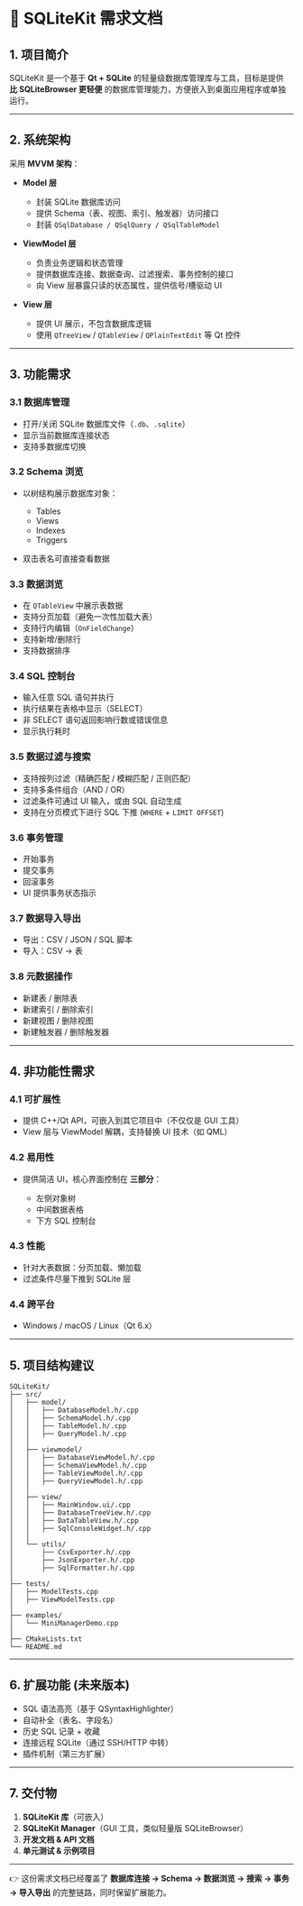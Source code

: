 # 📘 SQLiteKit 需求文档

## 1. 项目简介

SQLiteKit 是一个基于 **Qt + SQLite** 的轻量级数据库管理库与工具，目标是提供 **比 SQLiteBrowser 更轻便** 的数据库管理能力，方便嵌入到桌面应用程序或单独运行。

---

## 2. 系统架构

采用 **MVVM 架构**：

* **Model 层**

  * 封装 SQLite 数据库访问
  * 提供 Schema（表、视图、索引、触发器）访问接口
  * 封装 `QSqlDatabase / QSqlQuery / QSqlTableModel`

* **ViewModel 层**

  * 负责业务逻辑和状态管理
  * 提供数据库连接、数据查询、过滤搜索、事务控制的接口
  * 向 View 层暴露只读的状态属性，提供信号/槽驱动 UI

* **View 层**

  * 提供 UI 展示，不包含数据库逻辑
  * 使用 `QTreeView` / `QTableView` / `QPlainTextEdit` 等 Qt 控件

---

## 3. 功能需求

### 3.1 数据库管理

* 打开/关闭 SQLite 数据库文件（`.db`、`.sqlite`）
* 显示当前数据库连接状态
* 支持多数据库切换

### 3.2 Schema 浏览

* 以树结构展示数据库对象：

  * Tables
  * Views
  * Indexes
  * Triggers
* 双击表名可直接查看数据

### 3.3 数据浏览

* 在 `QTableView` 中展示表数据
* 支持分页加载（避免一次性加载大表）
* 支持行内编辑（`OnFieldChange`）
* 支持新增/删除行
* 支持数据排序

### 3.4 SQL 控制台

* 输入任意 SQL 语句并执行
* 执行结果在表格中显示（SELECT）
* 非 SELECT 语句返回影响行数或错误信息
* 显示执行耗时

### 3.5 数据过滤与搜索

* 支持按列过滤（精确匹配 / 模糊匹配 / 正则匹配）
* 支持多条件组合（AND / OR）
* 过滤条件可通过 UI 输入，或由 SQL 自动生成
* 支持在分页模式下进行 SQL 下推 (`WHERE` + `LIMIT OFFSET`)

### 3.6 事务管理

* 开始事务
* 提交事务
* 回滚事务
* UI 提供事务状态指示

### 3.7 数据导入导出

* 导出：CSV / JSON / SQL 脚本
* 导入：CSV → 表

### 3.8 元数据操作

* 新建表 / 删除表
* 新建索引 / 删除索引
* 新建视图 / 删除视图
* 新建触发器 / 删除触发器

---

## 4. 非功能性需求

### 4.1 可扩展性

* 提供 C++/Qt API，可嵌入到其它项目中（不仅仅是 GUI 工具）
* View 层与 ViewModel 解耦，支持替换 UI 技术（如 QML）

### 4.2 易用性

* 提供简洁 UI，核心界面控制在 **三部分**：

  * 左侧对象树
  * 中间数据表格
  * 下方 SQL 控制台

### 4.3 性能

* 针对大表数据：分页加载、懒加载
* 过滤条件尽量下推到 SQLite 层

### 4.4 跨平台

* Windows / macOS / Linux（Qt 6.x）

---

## 5. 项目结构建议

```
SQLiteKit/
├── src/
│   ├── model/
│   │   ├── DatabaseModel.h/.cpp
│   │   ├── SchemaModel.h/.cpp
│   │   ├── TableModel.h/.cpp
│   │   ├── QueryModel.h/.cpp
│   │
│   ├── viewmodel/
│   │   ├── DatabaseViewModel.h/.cpp
│   │   ├── SchemaViewModel.h/.cpp
│   │   ├── TableViewModel.h/.cpp
│   │   ├── QueryViewModel.h/.cpp
│   │
│   ├── view/
│   │   ├── MainWindow.ui/.cpp
│   │   ├── DatabaseTreeView.h/.cpp
│   │   ├── DataTableView.h/.cpp
│   │   ├── SqlConsoleWidget.h/.cpp
│   │
│   └── utils/
│       ├── CsvExporter.h/.cpp
│       ├── JsonExporter.h/.cpp
│       ├── SqlFormatter.h/.cpp
│
├── tests/
│   ├── ModelTests.cpp
│   ├── ViewModelTests.cpp
│
├── examples/
│   └── MiniManagerDemo.cpp
│
├── CMakeLists.txt
└── README.md
```

---

## 6. 扩展功能 (未来版本)

* SQL 语法高亮（基于 QSyntaxHighlighter）
* 自动补全（表名、字段名）
* 历史 SQL 记录 + 收藏
* 连接远程 SQLite（通过 SSH/HTTP 中转）
* 插件机制（第三方扩展）

---

## 7. 交付物

1. **SQLiteKit 库**（可嵌入）
2. **SQLiteKit Manager**（GUI 工具，类似轻量版 SQLiteBrowser）
3. **开发文档 & API 文档**
4. **单元测试 & 示例项目**

---

👉 这份需求文档已经覆盖了 **数据库连接 → Schema → 数据浏览 → 搜索 → 事务 → 导入导出** 的完整链路，同时保留扩展能力。
